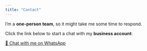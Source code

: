 ```yaml
---
title: "Contact"
---
```


I’m a **one-person team**, so it might take me some time to respond.

Click the link below to start a chat with my **business account**:

[💬 Chat with me on WhatsApp](https://wa.me/977XXXXXXXXXX)
